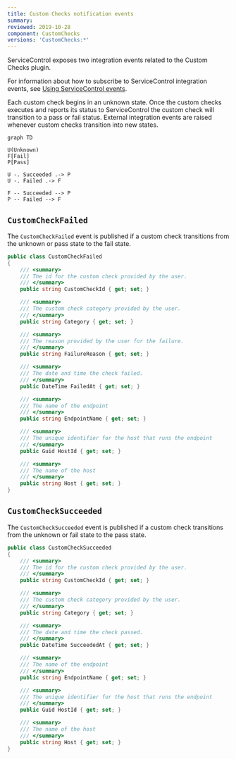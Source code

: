 ```yaml
---
title: Custom Checks notification events
summary:
reviewed: 2019-10-28
component: CustomChecks
versions: 'CustomChecks:*'
---
```


ServiceControl exposes two integration events related to the Custom Checks plugin.

For information about how to subscribe to ServiceControl integration events, see [Using ServiceControl events](/servicecontrol/contracts.md).

Each custom check begins in an unknown state. Once the custom checks executes and reports its status to ServiceControl the custom check will transition to a pass or fail status. External integration events are raised whenever custom checks transition into new states.

```mermaid
graph TD

U(Unknown)
F[Fail]
P[Pass]

U -. Succeeded .-> P
U -. Failed .-> F

F -- Succeeded --> P
P -- Failed --> F
```


## `CustomCheckFailed`

The `CustomCheckFailed` event is published if a custom check transitions from the unknown or pass state to the fail state.

```csharp
public class CustomCheckFailed
{
    /// <summary>
    /// The id for the custom check provided by the user.
    /// </summary>
    public string CustomCheckId { get; set; }

    /// <summary>
    /// The custom check category provided by the user.
    /// </summary>
    public string Category { get; set; }

    /// <summary>
    /// The reason provided by the user for the failure.
    /// </summary>
    public string FailureReason { get; set; }

    /// <summary>
    /// The date and time the check failed.
    /// </summary>
    public DateTime FailedAt { get; set; }

    /// <summary>
    /// The name of the endpoint
    /// </summary>
    public string EndpointName { get; set; }

    /// <summary>
    /// The unique identifier for the host that runs the endpoint
    /// </summary>
    public Guid HostId { get; set; }

    /// <summary>
    /// The name of the host
    /// </summary>
    public string Host { get; set; }
}
```


## `CustomCheckSucceeded`

The `CustomCheckSucceeded` event is published if a custom check transitions from the unknown or fail state to the pass state.

```csharp
public class CustomCheckSucceeded
{
    /// <summary>
    /// The id for the custom check provided by the user.
    /// </summary>
    public string CustomCheckId { get; set; }

    /// <summary>
    /// The custom check category provided by the user.
    /// </summary>
    public string Category { get; set; }

    /// <summary>
    /// The date and time the check passed.
    /// </summary>
    public DateTime SucceededAt { get; set; }

    /// <summary>
    /// The name of the endpoint
    /// </summary>
    public string EndpointName { get; set; }

    /// <summary>
    /// The unique identifier for the host that runs the endpoint
    /// </summary>
    public Guid HostId { get; set; }

    /// <summary>
    /// The name of the host
    /// </summary>
    public string Host { get; set; }
}
```
